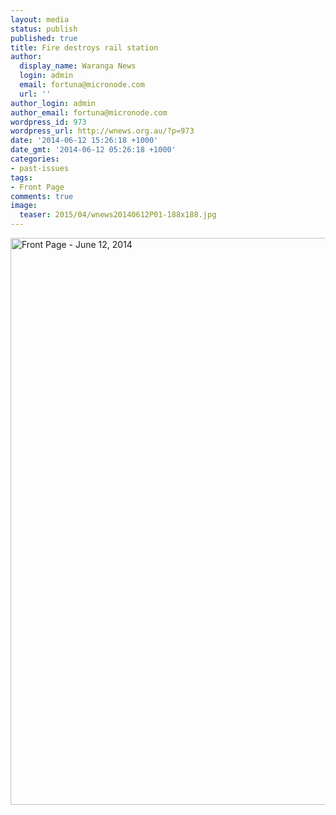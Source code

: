 ```yaml
---
layout: media
status: publish
published: true
title: Fire destroys rail station
author:
  display_name: Waranga News
  login: admin
  email: fortuna@micronode.com
  url: ''
author_login: admin
author_email: fortuna@micronode.com
wordpress_id: 973
wordpress_url: http://wnews.org.au/?p=973
date: '2014-06-12 15:26:18 +1000'
date_gmt: '2014-06-12 05:26:18 +1000'
categories:
- past-issues
tags:
- Front Page
comments: true
image:
  teaser: 2015/04/wnews20140612P01-188x188.jpg
---
```


<a href="{{ site.url }}/images/2014/06/wnews20140612P01.pdf"><img class="alignnone size-full wp-image-971" alt="Front Page - June 12, 2014" src="{{ site.url }}/images/2014/06/wnews20140612P01.jpg" width="624" height="907" /></a>
